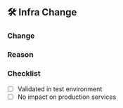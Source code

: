 ## 🛠 Infra Change

### Change
<!-- Describe infra / config / CI/CD change -->

### Reason
<!-- Why do we need this infra change? -->

### Checklist
- [ ] Validated in test environment
- [ ] No impact on production services
